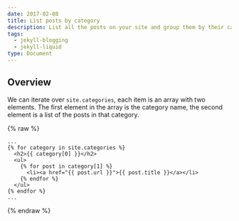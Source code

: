 ```yaml
---
date: 2017-02-08
title: List posts by category
description: List all the posts on your site and group them by their category
tags:
  - jekyll-blogging
  - jekyll-liquid
type: Document
---
```

## Overview

We can iterate over `site.categories`, each item is an array with two elements. The first element in the array is the category name, the second element is a list of the posts in that category.

{% raw %}
~~~liquid
...
{% for category in site.categories %}
  <h2>{{ category[0] }}</h2>
  <ul>
    {% for post in category[1] %}
      <li><a href="{{ post.url }}">{{ post.title }}</a></li>
    {% endfor %}
  </ul>
{% endfor %}
...
~~~
{% endraw %}
